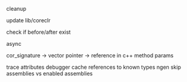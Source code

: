 cleanup

update lib/coreclr

check if before/after exist

async

cor_signature -> vector
pointer -> reference in c++ method params

trace attributes
debugger
cache references to known types
ngen
skip assemblies vs enabled assemblies
